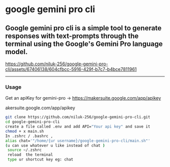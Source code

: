 # google gemini pro cli
Google gemini pro cli is a simple tool to generate responses with text-prompts through the terminal using the Google's Gemini Pro language model.
---

https://github.com/niluk-256/google-gemini-pro-cli/assets/67406138/604cfbcc-5916-429f-b7c7-b4bce7811961

---

### Usage 

Get an apiKey for gemini-pro -> https://makersuite.google.com/app/apikey



akersuite.google.com/app/apikey

``` bash 
git clone https://github.com/niluk-256/google-gemini-pro-cli.git
cd google-gemini-pro-cli
create a file called .env and add API="Your api key" and save it 
chmod + x main.sh
In .zshrc / .bashrc ,
alias chat='"/home/{ur username}/google-gemini-pro-cli/main.sh"' 
(u can use whatever u like instead of chat )
 source ~/.zshrc
 reload  the terminal
 type ur shortcut key eg: chat  

```
